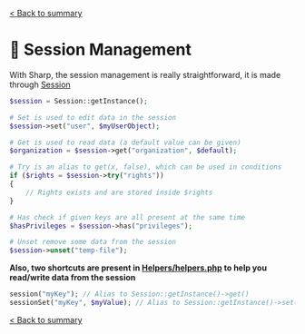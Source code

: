[< Back to summary](../home.md)

# 🔏 Session Management

With Sharp, the session management is really straightforward, it is made
through [Session](../../Classes/Env/Session.php)

```php
$session = Session::getInstance();

# Set is used to edit data in the session
$session->set("user", $myUserObject);

# Get is used to read data (a default value can be given)
$organization = $session->get("organization", $default);

# Try is an alias to get(x, false), which can be used in conditions
if ($rights = $session->try("rights"))
{
    // Rights exists and are stored inside $rights
}

# Has check if given keys are all present at the same time
$hasPrivileges = $session->has("privileges");

# Unset remove some data from the session
$session->unset("temp-file");
```

**Also, two shortcuts are present in [Helpers/helpers.php](../../Helpers/helpers.php) to help you
read/write data from the session**

```php
session("myKey"); // Alias to Session::getInstance()->get()
sessionSet("myKey", $myValue); // Alias to Session::getInstance()->set()
```

[< Back to summary](../home.md)